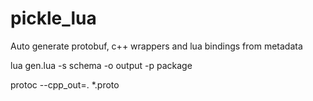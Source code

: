 # pickle_lua
Auto generate protobuf, c++ wrappers and lua bindings from metadata

lua gen.lua -s schema -o output -p package

protoc --cpp_out=. *.proto
